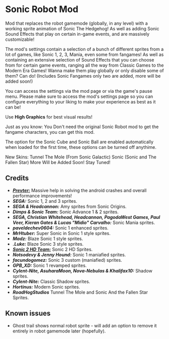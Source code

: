 # <cj>Sonic Robot Mod</c>

Mod that replaces the robot gamemode (globally, in any level) with a working sprite animation of <cl>Sonic The Hedgehog</c>! As well as adding <cy>Sonic Sound Effects</c> that play on certain in-game events, and are massively customizable!

The mod's settings contain a selection of a bunch of different sprites from a lot of games, like Sonic 1, 2, 3, Mania, even some from fangames! As well as containing an extensive selection of Sound Effects that you can choose from for certain game events, ranging all the way from <cj>Classic Games</c> to the <cb>Modern Era</c> Games! Wanna make them play globally or only disable some of them? Can do! (Includes Sonic Fangames only two are added, more will be added soon!)

You can access the settings via the <cy>mod page</c> or via the game's <cp>pause menu</c>.
<cf>Please make sure to access the mod's settings page so you can configure everything to your liking to make your experience as best as it can be!</c>

<cr>Use **High Graphics** for best visual results!</c>

Just as you know:
You Don't need the original Sonic Robot mod to get the fangame characters, you can get this mod.

The option for the Sonic Cube and Sonic Ball are enabled automatically when loaded for the first time, these options can be turned off anythime.

New Skins:
Tunnel The Mole (From Sonic Galactic)
Sonic (Sonic and The Fallen Star)
More Will be Added Soon! Stay Tuned!

## <cs>Credits</c>

- [***Prevter:***](https://github.com/Prevter) Massive help in solving the android crashes and overall performance improvements!
- ***SEGA:*** Sonic 1, 2 and 3 sprites.
- ***SEGA & Headcannon:*** Amy sprites from Sonic Origins.
- ***Dimps & Sonic Team:*** Sonic Advance 1 & 2 sprites.
- ***SEGA, Christian Whitehead, Headcannon, PagodaWest Games, Paul Veer, Kieran Gates & Lucas "Midio" Carvalho:*** Sonic Mania sprites.
- ***paveldechev0604:*** Sonic 1 enhanced sprites.
- ***MrHtuber:*** Super Sonic in Sonic 1 style sprites.
- ***Madz:*** Blaze Sonic 1 style sprites.
- ***.Luke:*** Blaze Sonic 3 style sprites.
- [***Sonic 2 HD Team:***](https://sonic2hd.com/staff/) Sonic 2 HD Sprites.
- ***Notsodevy & Jenny Hound:*** Sonic 1 maniafied sprites.
- ***facundogomez:*** Sonic 3 custom (maniafied) sprites.
- ***GPB_XD:*** Sonic 1 revamped sprites.
- ***Cylent-Nite, AsuharaMoon, Nova-Nebulas & Khalifax10:*** Shadow sprites.
- ***Cylent-Nite:*** Classic Shadow sprites.
- ***Hortinus:*** Modern Sonic sprites.
- ***RoadHogStudios*** Tunnel The Mole and Sonic And the Fallen Star Sprites.

## Known issues

- Ghost trail shows normal robot sprite - will add an option to remove it entirely in robot gamemode later (hopefully).
